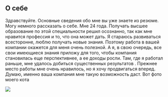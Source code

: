 ## О себе
Здравствуйте. Основные сведения обо мне вы уже знаете из резюме. Могу немного рассказать о себе. Мне 24 года. Получать высшее образование по этой специальности решил осознанно, так как мне нравится профессия и то, что она может дать. Я стараюсь развиваться всесторонне, люблю получать новые знания. Поэтому работа в вашей компании окажется для меня очень полезной. А я, в свою очередь, все свои имеющиеся знания приложу для того, чтобы компания становилась еще перспективнее, а ее доходы росли. Там, где я работал раньше, мне удалось добиться существенных результатов . Прежнее место работы мне очень нравилось, но я хочу продвигаться вперед. Думаю, именно ваша компания мне такую возможность даст. Вот фото моего кота

![](https://sun9-59.userapi.com/impg/rC8STgZSQ0ue7ZLBVmk_GRp_UqAcDzL3C1XqyQ/DIUNWCvpO3M.jpg?size=604x604&quality=96&sign=4f34338b71d55494c6cdd5c33c7c8ec9&type=album)
